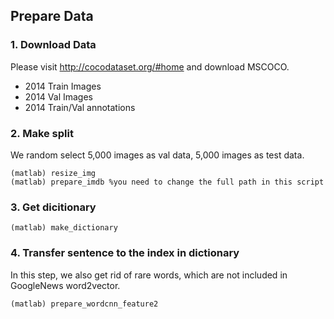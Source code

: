 ## Prepare Data

### 1. Download Data
Please visit http://cocodataset.org/#home  and  download MSCOCO.

* 2014 Train Images
* 2014 Val Images
* 2014 Train/Val annotations

### 2. Make split
We random select 5,000 images as val data, 5,000 images as test data.
```
(matlab) resize_img
(matlab) prepare_imdb %you need to change the full path in this script
```

### 3. Get dicitionary
```
(matlab) make_dictionary
```

### 4. Transfer sentence to the index in dictionary
In this step, we also get rid of rare words, which are not included in GoogleNews word2vector.
```
(matlab) prepare_wordcnn_feature2
```
